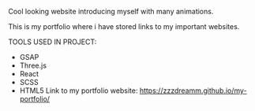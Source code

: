 Cool looking website introducing myself with many animations.

This is my portfolio where i have stored links to my important websites.

TOOLS USED IN PROJECT:
- GSAP
- Three.js
- React
- SCSS
- HTML5
Link to my portfolio website: https://zzzdreamm.github.io/my-portfolio/
